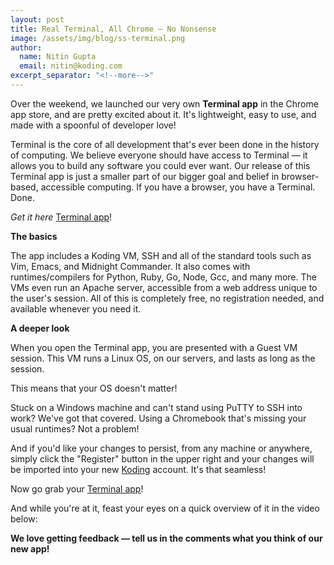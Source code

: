 ```yaml
---
layout: post
title: Real Terminal, All Chrome — No Nonsense
image: /assets/img/blog/ss-terminal.png
author:
  name: Nitin Gupta
  email: nitin@koding.com
excerpt_separator: "<!--more-->"
---
```


Over the weekend, we launched our very own **Terminal app** in the Chrome app store, and are pretty excited about it. It's lightweight, easy to use, and made with a spoonful of developer love!

Terminal is the core of all development that's ever been done in the history of computing. We believe everyone should have access to Terminal — it allows you to build any software you could ever want. Our release of this Terminal app is just a smaller part of our bigger goal and belief in browser-based, accessible computing. If you have a browser, you have a Terminal. Done.
<!--more-->

_Get it here_ [Terminal app][1]!

**The basics**

The app includes a Koding VM, SSH and all of the standard tools such as Vim, Emacs, and Midnight Commander. It also comes with runtimes/compilers for Python, Ruby, Go, Node, Gcc, and many more. The VMs even run an Apache server, accessible from a web address unique to the user's session. All of this is completely free, no registration needed, and available whenever you need it.

**A deeper look**

When you open the Terminal app, you are presented with a Guest VM session. This VM runs a Linux OS, on our servers, and lasts as long as the session.

This means that your OS doesn't matter!

Stuck on a Windows machine and can't stand using PuTTY to SSH into work? We've got that covered. Using a Chromebook that's missing your usual runtimes? Not a problem!

And if you'd like your changes to persist, from any machine or anywhere, simply click the "Register" button in the upper right and your changes will be imported into your new [Koding][2] account. It's that seamless!

Now go grab your [Terminal app][1]!

And while you're at it, feast your eyes on a quick overview of it in the video below:

**We love getting feedback — tell us in the comments what you think of our new app!**

[1]: https://chrome.google.com/webstore/detail/terminal/kogcfmeennoidocadkgjhnbancebmlbf
[2]: https://koding.com/
